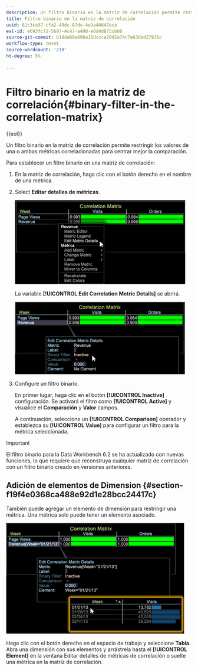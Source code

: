 ```yaml
---
description: Un filtro binario en la matriz de correlación permite restringir los valores de una o ambas métricas correlacionadas para centrar mejor la comparación.
title: Filtro binario en la matriz de correlación
uuid: 61c3ca37-cfa2-49dc-87de-4e9a44647eca
exl-id: e693fc72-5697-4c47-a498-e0d4d875c688
source-git-commit: b1dda69a606a16dccca30d2a74c7e63dbd27936c
workflow-type: tm+mt
source-wordcount: '210'
ht-degree: 5%

---
```


# Filtro binario en la matriz de correlación{#binary-filter-in-the-correlation-matrix}

{{eol}}

Un filtro binario en la matriz de correlación permite restringir los valores de una o ambas métricas correlacionadas para centrar mejor la comparación.

Para establecer un filtro binario en una matriz de correlación:

1. En la matriz de correlación, haga clic con el botón derecho en el nombre de una métrica.
1. Select **Editar detalles de métricas**.

   ![](assets/correlation_matrix_binary_filter.png)

   La variable **[!UICONTROL Edit Correlation Metric Details]** se abrirá.

   ![](assets/correlation_matrix_metric_details.png)

1. Configure un filtro binario.

   En primer lugar, haga clic en el botón **[!UICONTROL Inactive]** configuración. Se activará el filtro como **[!UICONTROL Active]** y visualice el **Comparación** y **Valor** campos.

   A continuación, seleccione un **[!UICONTROL Comparison]** operador y establezca su **[!UICONTROL Value]** para configurar un filtro para la métrica seleccionada.

>[!IMPORTANT]
>
>El filtro binario para la Data Workbench 6.2 se ha actualizado con nuevas funciones, lo que requiere que reconstruya cualquier matriz de correlación con un filtro binario creado en versiones anteriores.

## Adición de elementos de Dimension {#section-f19f4e0368ca488e92d1e28bcc24417c}

También puede agregar un elemento de dimensión para restringir una métrica. Una métrica solo puede tener un elemento asociado.

![](assets/correlation_matrix_element.png)

Haga clic con el botón derecho en el espacio de trabajo y seleccione **Tabla**. Abra una dimensión con sus elementos y arrástrela hasta el **[!UICONTROL Element]** en la ventana Editar detalles de métricas de correlación o suelte una métrica en la matriz de correlación.
